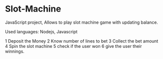 # Slot-Machine
JavaScript project, Allows to play slot machine game with updating balance.

Used languages: Nodejs, Javascript

1 Deposit the Money
2 Know number of lines to bet 
3 Collect the bet amount 
4 Spin the slot machine 
5 check if the user won 
6 give the user their winnings.
